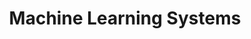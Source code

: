 ---
layout: default
title: Machine Learning Systems
nav_order: 2
has_children: true
permalink: /mlsystems/
---